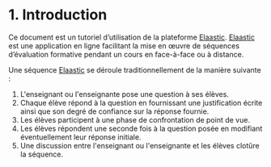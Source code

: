 # 1. Introduction

Ce document est un tutoriel d’utilisation de la plateforme [Elaastic](https://www.irit.fr/elaastic/). [Elaastic](https://www.irit.fr/elaastic/) 
est une application en ligne facilitant la mise en œuvre de séquences d’évaluation formative pendant un cours en face-à-face ou à distance. 

Une séquence [Elaastic](https://www.irit.fr/elaastic/) se déroule traditionnellement de la manière suivante :

1. L'enseignant ou l'enseignante pose une question à ses élèves.
2. Chaque élève répond à la question en fournissant une justification écrite ainsi que son degré de confiance sur la réponse fournie.
3. Les élèves participent à une phase de confrontation de point de vue.
4. Les élèves répondent une seconde fois à la question posée en modifiant éventuellement leur réponse initiale.
5. Une discussion entre l'enseignant ou l'enseignante et les élèves clotûre la séquence.